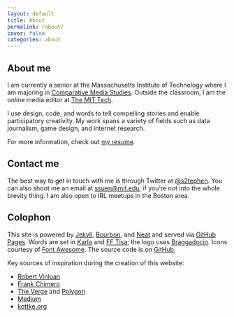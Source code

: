 ```yaml
---
layout: default
title: About
permalink: /about/
cover: false
categories: about
---
```


## About me

I am currently a senior at the Massachusetts Institute of Technology where I am majoring in [Comparative Media Studies](//cms.mit.edu). Outside the classroom, I am the online media editor at [The MIT Tech](//tech.mit.edu).

I use design, code, and words to tell compelling stories and enable participatory creativity. My work spans a variety of fields such as data journalism, game design, and internet research. 

For more information, check out [my resume](/resume/).

## Contact me

The best way to get in touch with me is through Twitter at [@s2tephen](//twitter.com/s2tephen). You can also shoot me an email at [ssuen@mit.edu](mailto:ssuen@mit.edu), if you're not into the whole brevity thing. I am also open to IRL meetups in the Boston area.

## Colophon

This site is powered by [Jekyll](//jekyllrb.com), [Bourbon](//bourbon.io), and [Neat](//neat.bourbon.io) and served via [GitHub Pages](//pages.github.com). Words are set in [Karla](//www.google.com/fonts/specimen/Karla) and [FF Tisa](//www.fontfont.com/fonts/tisa); the logo uses [Braggadocio](//www.linotype.com/en/146816/braggadocio-family.html). Icons courtesy of [Font Awesome](//fortawesome.github.io). The source code is on [GitHub](//github.com/s2tephen/stephensuen.com).

Key sources of inspiration during the creation of this website:

* [Robert Vinluan](//robertvinluan.com)
* [Frank Chimero](//frankchimero.com)
* [The Verge](//theverge.com) and [Polygon](//polygon.com)
* [Medium](//medium.com)
* [kottke.org](//kottke.org)